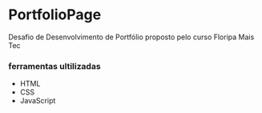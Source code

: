# PortfolioPage

 Desafio de Desenvolvimento de Portfólio proposto pelo curso Floripa Mais Tec

 ### ferramentas ultilizadas    
- HTML
- CSS
- JavaScript

